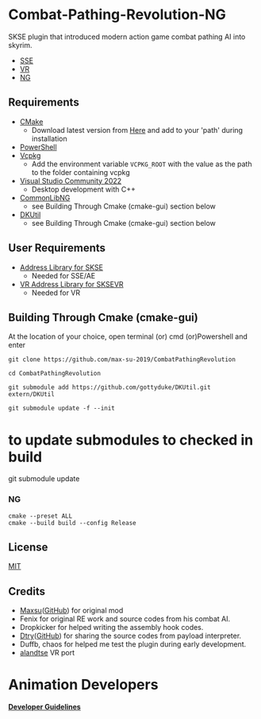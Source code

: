 # Combat-Pathing-Revolution-NG
SKSE plugin that introduced modern action game combat pathing AI into skyrim.

- [SSE](https://www.nexusmods.com/skyrimspecialedition/mods/86950)
- [VR](https://www.nexusmods.com/skyrimspecialedition/mods/87895)
- [NG]()

## Requirements

- [CMake](https://cmake.org/)
  - Download latest version from [Here](https://cmake.org/download/) and add to your 'path' during installation
- [PowerShell](https://github.com/PowerShell/PowerShell/releases/latest)
- [Vcpkg](https://github.com/microsoft/vcpkg)
  - Add the environment variable `VCPKG_ROOT` with the value as the path to the folder containing vcpkg
- [Visual Studio Community 2022](https://visualstudio.microsoft.com/)
  - Desktop development with C++
- [CommonLibNG](https://github.com/max-su-2019/CommonLibSSE/tree/NG)
  - see Building Through Cmake (cmake-gui) section below
- [DKUtil](https://github.com/gottyduke/DKUtil)
  - see Building Through Cmake (cmake-gui) section below

## User Requirements

- [Address Library for SKSE](https://www.nexusmods.com/skyrimspecialedition/mods/32444)
  - Needed for SSE/AE
- [VR Address Library for SKSEVR](https://www.nexusmods.com/skyrimspecialedition/mods/58101)
  - Needed for VR

## Building Through Cmake (cmake-gui)
At the location of your choice, open terminal (or) cmd (or)Powershell and enter
```
git clone https://github.com/max-su-2019/CombatPathingRevolution
```
```
cd CombatPathingRevolution
```
```
git submodule add https://github.com/gottyduke/DKUtil.git extern/DKUtil
```
```
git submodule update -f --init
```
# to update submodules to checked in build
git submodule update


### NG

```
cmake --preset ALL
cmake --build build --config Release
```

## License

[MIT](LICENSE)

## Credits

- [Maxsu](https://www.nexusmods.com/skyrimspecialedition/users/47103898)([GitHub](https://github.com/max-su-2019)) for original mod
- Fenix for original RE work and source codes from his combat AI.
- Dropkicker for helped writing the assembly hook codes.
- [Dtry](https://www.nexusmods.com/skyrimspecialedition/users/77140323)([GitHub](https://github.com/D7ry)) for sharing the source codes from payload interpreter.
- Duffb, chaos for helped me test the plugin during early development.
- [alandtse](https://github.com/alandtse) VR port

# Animation Developers

[**Developer Guidelines**](https://github.com/max-su-2019/CombatPathingRevolution/blob/master/doc/en/Developers%20Guidelines%20of%20CPR.md)
